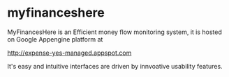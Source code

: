 # myfinanceshere
MyFinancesHere is an Efficient money flow monitoring system, it is hosted on Google Appengine platform at

http://expense-yes-managed.appspot.com

It's easy and intuitive interfaces are driven by innvoative usability features. 
